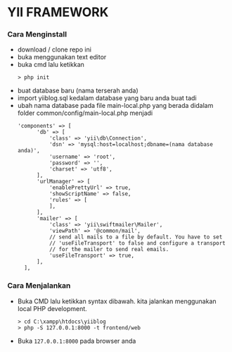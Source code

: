 # YII FRAMEWORK

### Cara Menginstall

* download / clone repo ini
* buka menggunakan text editor
* buka cmd lalu ketikkan
  ```
  > php init
  ```
* buat database baru (nama terserah anda)
* import yiiblog.sql kedalam database yang baru anda buat tadi
* ubah nama database pada file main-local.php yang berada didalam folder common/config/main-local.php menjadi
  ```
  'components' => [
        'db' => [
            'class' => 'yii\db\Connection',
            'dsn' => 'mysql:host=localhost;dbname=(nama database anda)',
            'username' => 'root',
            'password' => '',
            'charset' => 'utf8',
        ],
        'urlManager' => [
            'enablePrettyUrl' => true,
            'showScriptName' => false,
            'rules' => [
            ],
        ],
        'mailer' => [
            'class' => 'yii\swiftmailer\Mailer',
            'viewPath' => '@common/mail',
            // send all mails to a file by default. You have to set
            // 'useFileTransport' to false and configure a transport
            // for the mailer to send real emails.
            'useFileTransport' => true,
        ],
    ],
    ```
    
    
### Cara Menjalankan

* Buka CMD lalu ketikkan syntax dibawah. kita jalankan menggunakan local PHP development. 
  ```
  > cd C:\xampp\htdocs\yiiblog
  > php -S 127.0.0.1:8000 -t frontend/web
  ```
* Buka ```127.0.0.1:8000``` pada browser anda
  
  
